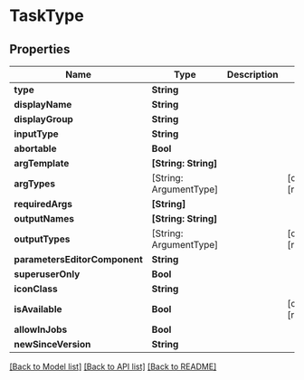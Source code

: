 # TaskType

## Properties

Name | Type | Description | Notes
------------ | ------------- | ------------- | -------------
**type** | **String** |  | 
**displayName** | **String** |  | 
**displayGroup** | **String** |  | 
**inputType** | **String** |  | 
**abortable** | **Bool** |  | 
**argTemplate** | **[String: String]** |  | 
**argTypes** | [String: ArgumentType] |  | [optional] [readonly] 
**requiredArgs** | **[String]** |  | 
**outputNames** | **[String: String]** |  | 
**outputTypes** | [String: ArgumentType] |  | [optional] [readonly] 
**parametersEditorComponent** | **String** |  | 
**superuserOnly** | **Bool** |  | 
**iconClass** | **String** |  | 
**isAvailable** | **Bool** |  | [optional] [readonly] 
**allowInJobs** | **Bool** |  | 
**newSinceVersion** | **String** |  | 

[[Back to Model list]](../#documentation-for-models) [[Back to API list]](../#documentation-for-api-endpoints) [[Back to README]](../)


